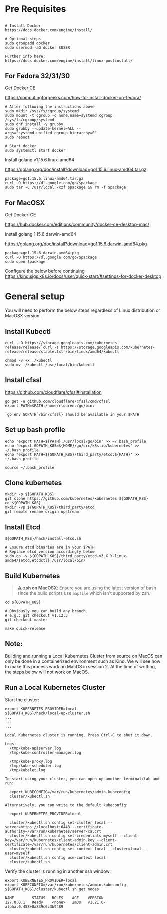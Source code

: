 # Pre Requisites

## <Your preferred Linux distro here>

```
# Install Docker
https://docs.docker.com/engine/install/

# Optional steps
sudo groupadd docker
sudo usermod -aG docker $USER

Further info here:
https://docs.docker.com/engine/install/linux-postinstall/
```

## For Fedora 32/31/30 

Get Docker CE 

https://computingforgeeks.com/how-to-install-docker-on-fedora/

```
# After following the instructions above
sudo mkdir /sys/fs/cgroup/systemd
sudo mount -t cgroup -o none,name=systemd cgroup /sys/fs/cgroup/systemd
sudo dnf install -y grubby
sudo grubby --update-kernel=ALL --args="systemd.unified_cgroup_hierarchy=0"
sudo reboot 
``` 

```
# Start docker
sudo systemctl start docker
``` 


Install golang v1.15.6 linux-amd64 

https://golang.org/doc/install?download=go1.15.6.linux-amd64.tar.gz
```
package=go1.15.6.linux-amd64.tar.gz
curl -O https://dl.google.com/go/$package
sudo tar -C /usr/local -xzf $package && rm -f $package
```


## For MacOSX 
Get Docker-CE 

https://hub.docker.com/editions/community/docker-ce-desktop-mac/ 


Install golang 1.15.6 darwin-amd64 

https://golang.org/doc/install?download=go1.15.6.darwin-amd64.pkg
```
package=go1.15.6.darwin-amd64.pkg
curl -O https://dl.google.com/go/$package
sudo open $package
```

Configure the below before continuing  
https://kind.sigs.k8s.io/docs/user/quick-start/#settings-for-docker-desktop


# General setup

You will need to perform the below steps regardless of Linux distribution or MacOSX version. 

## Install Kubectl
```
curl -LO https://storage.googleapis.com/kubernetes-release/release/`curl -s https://storage.googleapis.com/kubernetes-release/release/stable.txt`/bin/linux/amd64/kubectl

chmod -v +x ./kubectl
sudo mv ./kubectl /usr/local/bin/kubectl
```

## Install cfssl
https://github.com/cloudflare/cfssl#installation 

```
go get -u github.com/cloudflare/cfssl/cmd/cfssl
export PATH=$PATH:/home/rlourenc/go/bin:

`go env GOPATH`/bin/cfssl} should be available in your $PATH
```

## Set up bash profile
```
echo 'export PATH=${PATH}:/usr/local/go/bin' >> ~/.bash_profile
echo 'export GOPATH_K8S=${HOME}/go/src/k8s.io/kubernetes' >> ~/.bash_profile
echo 'export PATH=${GOPATH_K8S}/third_party/etcd:${PATH}' >> ~/.bash_profile

source ~/.bash_profile
```

## Clone kubernetes
```
mkdir -p ${GOPATH_K8S}
git clone https://github.com/kubernetes/kubernetes ${GOPATH_K8S}
cd ${GOPATH_K8S}
mkdir -vp ${GOPATH_K8S}/third_party/etcd
git remote rename origin upstream
```

## Install Etcd
```
${GOPATH_K8S}/hack/install-etcd.sh

# Ensure etcd binaries are in your $PATH
# Replace etcd version accordingly below
sudo cp -v ${GOPATH_K8S}/third_party/etcd-v3.X.Y-linux-amd64/{etcd,etcdctl} /usr/local/bin/
```


## Build Kubernetes 

> :warning: **zsh on MacOSX**: Ensure you are using the latest version of bash since the build scripts use `mapfile` which isn't supported by zsh. 
 

```
cd ${GOPATH_K8S}

# Obviously you can build any branch. 
# e.g.: git checkout v1.12.3
git checkout master

make quick-release
```


## Note: 
Building and running a Local Kubernetes Cluster from source on MacOS can only be done in a containerized environment such as Kind.
We will see how to make this process work on MacOS in session 2.
At the time of writting, the steps below will not work on MacOS. 

## Run a Local Kubernetes Cluster

Start the cluster:

```
export KUBERNETES_PROVIDER=local
${GOPATH_K8S}/hack/local-up-cluster.sh
...
...
...

Local Kubernetes cluster is running. Press Ctrl-C to shut it down.

Logs:
  /tmp/kube-apiserver.log
  /tmp/kube-controller-manager.log

  /tmp/kube-proxy.log
  /tmp/kube-scheduler.log
  /tmp/kubelet.log

To start using your cluster, you can open up another terminal/tab and run:

  export KUBECONFIG=/var/run/kubernetes/admin.kubeconfig
  cluster/kubectl.sh

Alternatively, you can write to the default kubeconfig:

  export KUBERNETES_PROVIDER=local

  cluster/kubectl.sh config set-cluster local --server=https://localhost:6443 --certificate-authority=/var/run/kubernetes/server-ca.crt
  cluster/kubectl.sh config set-credentials myself --client-key=/var/run/kubernetes/client-admin.key --client-certificate=/var/run/kubernetes/client-admin.crt
  cluster/kubectl.sh config set-context local --cluster=local --user=myself
  cluster/kubectl.sh config use-context local
  cluster/kubectl.sh
```

Verify the cluster is running in another ssh window:

```
export KUBERNETES_PROVIDER=local
export KUBECONFIG=/var/run/kubernetes/admin.kubeconfig
${GOPATH_K8S}/cluster/kubectl.sh get nodes

NAME        STATUS   ROLES    AGE    VERSION
127.0.0.1   Ready    <none>   2m3s   v1.21.0-alpha.0.458+0a839c6c3b9489
``` 
